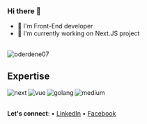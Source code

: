 ### Hi there 👋

<!--
**oderdene07/oderdene07** is a ✨ _special_ ✨ repository because its `README.md` (this file) appears on your GitHub profile.

Here are some ideas to get you started:

- 🔭 I’m currently working on ...
- 🌱 I’m currently learning ...
- 👯 I’m looking to collaborate on ...
- 🤔 I’m looking for help with ...
- 💬 Ask me about ...
- 📫 How to reach me: ...
- 😄 Pronouns: ...
- ⚡ Fun fact: ...
-->
- 🌱  I'm Front-End developer
- 🔭  I'm currently working on Next.JS project

<br>

<img src="https://github-readme-stats.vercel.app/api?username=oderdene07&show_icons=true&theme=tokyonight" alt="oderdene07" />

## Expertise

<img align="left" alt="next" src="https://img.shields.io/badge/next.js-000000?style=for-the-badge&logo=nextdotjs&logoColor=white" />
<img align="left" alt="vue" src="https://img.shields.io/badge/Vue.js-35495E?style=for-the-badge&logo=vuedotjs&logoColor=4FC08D" />
<img align="left" alt="golang" src="https://img.shields.io/badge/Golang-%236ad6e3?logo=go&logoColor=white&style=for-the-badge" />
<img align="left" alt="medium" src="https://img.shields.io/badge/postgres-%23316192.svg?&style=for-the-badge&logo=postgresql&logoColor=white" />

<br>
<br>

**Let's connect**: • [LinkedIn](https://www.linkedin.com/in/od-erdene-natsagdorj-73a7861b9/) • [Facebook](https://www.facebook.com/odko007)
